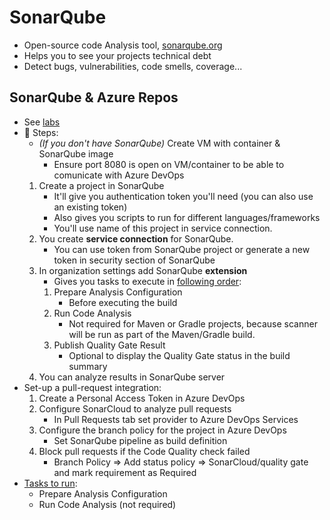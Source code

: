 # SonarQube

- Open-source code Analysis tool, [sonarqube.org](https://sonarqube.org)
- Helps you to see your projects technical debt
- Detect bugs, vulnerabilities, code smells, coverage...

## SonarQube & Azure Repos

- See [labs](https://azuredevopslabs.com/labs/vstsextend/sonarcloud/)
- 📝 Steps:
  - *(If you don't have SonarQube)* Create VM with container & SonarQube image
    - Ensure port 8080 is open on VM/container to be able to comunicate with Azure DevOps
  1. Create a project in SonarQube
     - It'll give you authentication token you'll need (you can also use an existing token)
     - Also gives you scripts to run for different languages/frameworks
     - You'll use name of this project in service connection.
  2. You create **service connection** for SonarQube.
     - You can use token from SonarQube project or generate a new token in security section of SonarQube
  3. In organization settings add SonarQube **extension**
     - Gives you tasks to execute in [following order](https://docs.sonarqube.org/latest/analysis/scan/sonarscanner-for-azure-devops/):
     1. Prepare Analysis Configuration
        - Before executing the build
     2. Run Code Analysis
        - Not required for Maven or Gradle projects, because scanner will be run as part of the Maven/Gradle build.
     3. Publish Quality Gate Result
        - Optional to display the Quality Gate status in the build summary
  4. You can analyze results in SonarQube server
- Set-up a pull-request integration:
  1. Create a Personal Access Token in Azure DevOps
  2. Configure SonarCloud to analyze pull requests
     - In Pull Requests tab set provider to Azure DevOps Services
  3. Configure the branch policy for the project in Azure DevOps
     - Set SonarQube pipeline as build definition
  4. Block pull requests if the Code Quality check failed
     - Branch Policy => Add status policy => SonarCloud/quality gate and mark requirement as Required
- [Tasks to run](https://docs.sonarqube.org/latest/analysis/scan/sonarscanner-for-azure-devops/):
  - Prepare Analysis Configuration
  - Run Code Analysis (not required)
